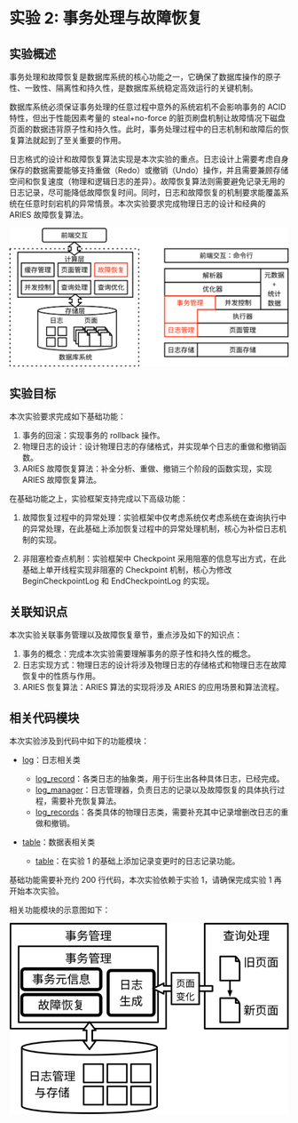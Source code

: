 # 实验 2: 事务处理与故障恢复

## 实验概述

事务处理和故障恢复是数据库系统的核心功能之一，它确保了数据库操作的原子性、一致性、隔离性和持久性，是数据库系统稳定高效运行的关键机制。

数据库系统必须保证事务处理的任意过程中意外的系统宕机不会影响事务的 ACID 特性，但出于性能因素考量的 steal+no-force 的脏页刷盘机制让故障情况下磁盘页面的数据违背原子性和持久性。此时，事务处理过程中的日志机制和故障后的恢复算法就起到了至关重要的作用。

日志格式的设计和故障恢复算法实现是本次实验的重点。日志设计上需要考虑自身保存的数据需要能够支持重做（Redo）或撤销（Undo）操作，并且需要兼顾存储空间和恢复速度（物理和逻辑日志的差异）。故障恢复算法则需要避免记录无用的日志记录，尽可能降低故障恢复时间。同时，日志和故障恢复的机制要求能覆盖系统在任意时刻宕机的异常情景。本次实验要求完成物理日志的设计和经典的 ARIES 故障恢复算法。

![](../pics/lab2-overview.svg)

## 实验目标

本次实验要求完成如下基础功能：

1. 事务的回滚：实现事务的 rollback 操作。
2. 物理日志的设计：设计物理日志的存储格式，并实现单个日志的重做和撤销函数。
3. ARIES 故障恢复算法：补全分析、重做、撤销三个阶段的函数实现，实现 ARIES 故障恢复算法。

在基础功能之上，实验框架支持完成以下高级功能：

1. 故障恢复过程中的异常处理：实验框架中仅考虑系统仅考虑系统在查询执行中的异常处理，在此基础上添加恢复过程中的异常处理机制，核心为补偿日志机制的实现。

2. 非阻塞检查点机制：实验框架中 Checkpoint 采用阻塞的信息写出方式，在此基础上单开线程实现非阻塞的 Checkpoint 机制，核心为修改 BeginCheckpointLog 和 EndCheckpointLog 的实现。

## 关联知识点

本次实验关联事务管理以及故障恢复章节，重点涉及如下的知识点：

1. 事务的概念：完成本次实验需要理解事务的原子性和持久性的概念。
2. 日志实现方式：物理日志的设计将涉及物理日志的存储格式和物理日志在故障恢复中的性质与作用。
3. ARIES 恢复算法：ARIES 算法的实现将涉及 ARIES 的应用场景和算法流程。

## 相关代码模块

本次实验涉及到代码中如下的功能模块：

-   [log](https://github.com/thu-db/huadb/tree/main/src/log)：日志相关类

    -   [log_record](https://github.com/thu-db/huadb/tree/main/src/log/log_record.h)：各类日志的抽象类，用于衍生出各种具体日志，已经完成。
    -   [log_manager](https://github.com/thu-db/huadb/tree/main/src/log/log_manager.h)：日志管理器，负责日志的记录以及故障恢复的具体执行过程，需要补充恢复算法。
    -   [log_records](https://github.com/thu-db/huadb/tree/main/src/log/log_records)：各类具体的物理日志类，需要补充其中记录增删改日志的重做和撤销。

-   [table](https://github.com/thu-db/huadb/tree/main/src/table)：数据表相关类
    -   [table](https://github.com/thu-db/huadb/tree/main/src/table/table.h)：在实验 1 的基础上添加记录变更时的日志记录功能。

基础功能需要补充约 200 行代码，本次实验依赖于实验 1，请确保完成实验 1 再开始本次实验。

相关功能模块的示意图如下：

![](../pics/lab2-details.svg)
